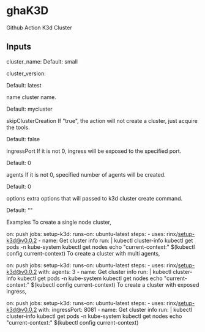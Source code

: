 # ghaK3D
Github Action K3d Cluster

## Inputs
cluster_name: 
Default: small

cluster_version:

Default: latest

name
cluster name.

Default: mycluster

skipClusterCreation
If "true", the action will not create a cluster, just acquire the tools.

Default: false

ingressPort
If it is not 0, ingress will be exposed to the specified port.

Default: 0

agents
If it is not 0, specified number of agents will be created.

Default: 0

options
extra options that will passed to k3d cluster create command.

Default: ""

Examples
To create a single node cluster,

on: push
jobs:
  setup-k3d:
    runs-on: ubuntu-latest
    steps:
      - uses: rinx/setup-k3d@v0.0.2
      - name: Get cluster info
        run: |
          kubectl cluster-info
          kubectl get pods -n kube-system
          kubectl get nodes
          echo "current-context:" $(kubectl config current-context)
To create a cluster with multi agents,

on: push
jobs:
  setup-k3d:
    runs-on: ubuntu-latest
    steps:
      - uses: rinx/setup-k3d@v0.0.2
        with:
          agents: 3
      - name: Get cluster info
        run: |
          kubectl cluster-info
          kubectl get pods -n kube-system
          kubectl get nodes
          echo "current-context:" $(kubectl config current-context)
To create a cluster with exposed ingress,

on: push
jobs:
  setup-k3d:
    runs-on: ubuntu-latest
    steps:
      - uses: rinx/setup-k3d@v0.0.2
        with:
          ingressPort: 8081
      - name: Get cluster info
        run: |
          kubectl cluster-info
          kubectl get pods -n kube-system
          kubectl get nodes
          echo "current-context:" $(kubectl config current-context)
